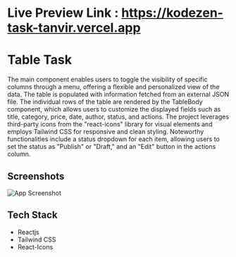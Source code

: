 
# Live Preview Link  : https://kodezen-task-tanvir.vercel.app
# Table Task

The main component enables users to toggle the visibility of specific columns through a menu, offering a flexible and personalized view of the data. The table is populated with information fetched from an external JSON file. The individual rows of the table are rendered by the TableBody component, which allows users to customize the displayed fields such as title, category, price, date, author, status, and actions. The project leverages third-party icons from the "react-icons" library for visual elements and employs Tailwind CSS for responsive and clean styling. Noteworthy functionalities include a status dropdown for each item, allowing users to set the status as "Publish" or "Draft," and an "Edit" button in the actions column. 


## Screenshots

![App Screenshot](https://i.ibb.co/XpGVSd3/table.png)


## Tech Stack

* Reactjs
* Tailwind CSS
* React-Icons
